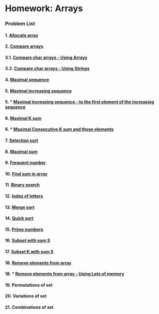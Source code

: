 Homework: Arrays
================

### Problem List

#### 1. [Allocate array](https://github.com/petyakostova/Telerik-Academy/tree/master/C%23/C%23%202/1.%20Arrays-HW/Allocate-Array)
#### 2. [Compare arrays](https://github.com/petyakostova/Telerik-Academy/tree/master/C%23/C%23%202/1.%20Arrays-HW/Compare-Arrays)
#### 3.1. [Compare char arrays - Using Arrays](https://github.com/petyakostova/Telerik-Academy/tree/master/C%23/C%23%202/1.%20Arrays-HW/Compare-Char-Arrays)
#### 3.2. [Compare char arrays - Using Strings](https://github.com/petyakostova/Telerik-Academy/tree/master/C%23/C%23%202/1.%20Arrays-HW/Compare-Char-Arrays-WithStrings)
#### 4. [Maximal sequence](https://github.com/petyakostova/Telerik-Academy/blob/master/C%23/C%23%202/1.%20Arrays-HW/Maximal-Sequence)
#### 5. [Maximal increasing sequence](https://github.com/petyakostova/Telerik-Academy/tree/master/C%23/C%23%202/1.%20Arrays-HW/Maximal-Increasing-Sequence)
#### 5. * [Maximal increasing sequence - to the first element of the increasing sequence](https://github.com/petyakostova/Telerik-Academy/blob/master/C%23/C%23%202/1.%20Arrays-HW/Maximal-Increasing-From1stElement-Sequence/MaxIncreasingFrom1stElSequence.cs)
#### 6. [Maximal K sum](https://github.com/petyakostova/Telerik-Academy/tree/master/C%23/C%23%202/1.%20Arrays-HW/Maximal-K-Sum)
#### 6. * [Maximal Consecutive K sum and those elements](https://github.com/petyakostova/Telerik-Academy/blob/master/C%23/C%23%202/1.%20Arrays-HW/Maximal-Consecutive-K-Sum/MaximalConsecutiveKSum.cs)
#### 7. [Selection sort](https://github.com/petyakostova/Telerik-Academy/tree/master/C%23/C%23%202/1.%20Arrays-HW/Selection-Sort)
#### 8. [Maximal sum](https://github.com/petyakostova/Telerik-Academy/tree/master/C%23/C%23%202/1.%20Arrays-HW/Maximal-Sum)
#### 9. [Frequent number](https://github.com/petyakostova/Telerik-Academy/tree/master/C%23/C%23%202/1.%20Arrays-HW/Frequent-Number)
#### 10. [Find sum in array](https://github.com/petyakostova/Telerik-Academy/tree/master/C%23/C%23%202/1.%20Arrays-HW/Find-Sum-In-Array)
#### 11. [Binary search](https://github.com/petyakostova/Telerik-Academy/tree/master/C%23/C%23%202/1.%20Arrays-HW/Binary-Search)
#### 12. [Index of letters](https://github.com/petyakostova/Telerik-Academy/tree/master/C%23/C%23%202/1.%20Arrays-HW/Index-Of-Letters)
#### 13. [Merge sort](https://github.com/petyakostova/Telerik-Academy/tree/master/C%23/C%23%202/1.%20Arrays-HW/Merge-Sort)
#### 14. [Quick sort](https://github.com/petyakostova/Telerik-Academy/tree/master/C%23/C%23%202/1.%20Arrays-HW/Quick-Sort)
#### 15. [Prime numbers](https://github.com/petyakostova/Telerik-Academy/tree/master/C%23/C%23%202/1.%20Arrays-HW/Prime-Numbers)
#### 16. [Subset with sum S](https://github.com/petyakostova/Telerik-Academy/tree/master/C%23/C%23%202/1.%20Arrays-HW/Subset-With-Sum-S)
#### 17. [Subset K with sum S](https://github.com/petyakostova/Telerik-Academy/tree/master/C%23/C%23%202/1.%20Arrays-HW/Subset-K-With-Sum-S)
#### 18. [Remove elements from array](https://github.com/petyakostova/Telerik-Academy/tree/master/C%23/C%23%202/1.%20Arrays-HW/Remove-Min-Elements-Increasing-Array)
#### 18. * [Remove elements from array - Using Lots of memory](https://github.com/petyakostova/Telerik-Academy/blob/master/C%23/C%23%202/1.%20Arrays-HW/Remove-Min-Els-Increasing-Array-Memory/RemoveMinElsIncrArray.cs)
#### 19. Permutations of set
#### 20. Variations of set
#### 21. Combinations of set
